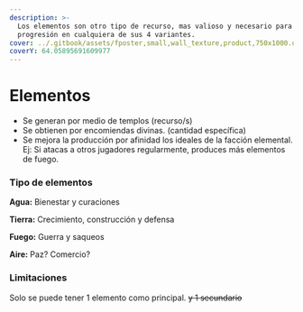 ```yaml
---
description: >-
  Los elementos son otro tipo de recurso, mas valioso y necesario para la
  progresión en cualquiera de sus 4 variantes.
cover: ../.gitbook/assets/fposter,small,wall_texture,product,750x1000.u8.jpg
coverY: 64.05895691609977
---
```


# Elementos

* Se generan por medio de templos (recurso/s)&#x20;
* Se obtienen por encomiendas divinas. (cantidad específica)&#x20;
* Se mejora la producción por afinidad los ideales de la facción elemental. Ej: Si atacas a otros jugadores regularmente, produces más elementos de fuego.

### Tipo de elementos

**Agua:** Bienestar y curaciones

**Tierra:** Crecimiento, construcción y defensa

**Fuego:** Guerra y saqueos

**Aire:** Paz? Comercio?&#x20;

### **Limitaciones**

Solo se puede tener 1 elemento como principal. ~~y 1 secundario~~
